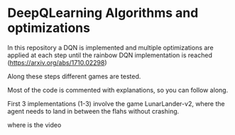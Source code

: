 # DeepQLearning Algorithms and optimizations

In this repository a DQN is implemented and multiple optimizations are applied at each step until the 
rainbow DQN implementation is reached
(https://arxiv.org/abs/1710.02298) 

Along these steps different games are tested.

Most of the code is commented with explanations, so you can follow along.

First 3 implementations (1-3) involve the game LunarLander-v2, where the agent needs to land in between the flahs
without crashing.



where is the video

